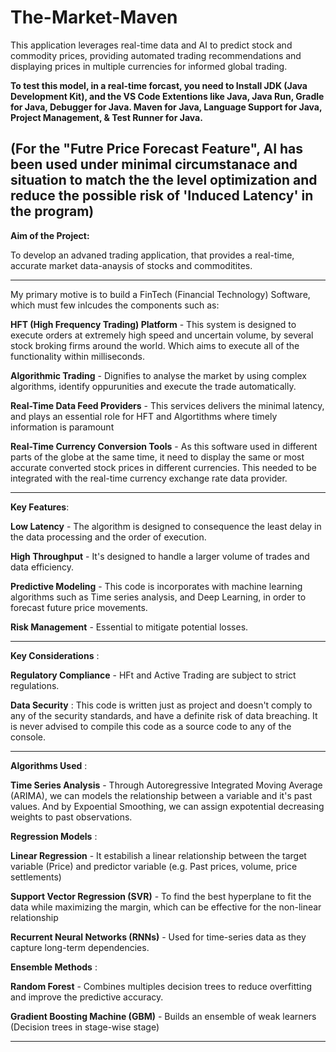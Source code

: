 
# The-Market-Maven
This application leverages real-time data and AI to predict stock and commodity prices, providing automated trading recommendations and displaying prices in multiple currencies for informed global trading.

**To test this model, in a real-time forcast, you need to Install JDK (Java Development Kit), and the VS Code Extentions like Java, Java Run, Gradle for Java, Debugger for Java. Maven for Java, Language Support for Java, Project Management, & Test Runner for Java.**  

(For the "Futre Price Forecast Feature", AI has been used under minimal circumstanace and situation to match the the level optimization and reduce the possible risk of 'Induced Latency' in the program)
--------------------------------------------------------------------------------------------------------------------------------------------------------------------

**Aim of the Project:**

To develop an advaned trading application, that provides a real-time, accurate market data-anaysis of stocks and commoditites. 

--------------------------------------------------------------------------------------------------------------------------------------------------------------------

My primary motive is to build a FinTech (Financial Technology) Software, which must few inlcudes the components such as:

**HFT (High Frequency Trading) Platform** - This system is designed to execute orders at extremely high speed and uncertain volume, by several stock broking firms around the world. Which aims to execute all of the functionality within milliseconds. 

**Algorithmic Trading** - Dignifies to analyse the market by using complex algorithms, identify oppurunities and execute the trade automatically. 

**Real-Time Data Feed Providers** - This services delivers the minimal latency, and plays an essential role for HFT and Algortithms where timely information is paramount

**Real-Time Currency Conversion Tools** - As this software used in different parts of the globe at the same time, it need to display the same or most accurate converted stock prices in different currencies. This needed to be integrated with the real-time currency exchange rate data provider.

--------------------------------------------------------------------------------------------------------------------------------------------------------------------

**Key Features**: 

**Low Latency** - The algorithm is designed to consequence the least delay in the data processing and the order of execution.

**High Throughput** - It's designed to handle a larger volume of trades and data efficiency. 

**Predictive Modeling** - This code is incorporates with machine learning algorithms such as Time series analysis, and Deep Learning, in order to forecast future price movements.

**Risk Management** - Essential to mitigate potential losses.

--------------------------------------------------------------------------------------------------------------------------------------------------------------------
**Key Considerations** : 

**Regulatory Compliance** - HFt and Active Trading are subject to strict regulations. 

**Data Security** : This code is written just as project and doesn't comply to any of the security standards, and have a definite risk of data breaching. It is never advised to compile this code as a source code to any of the console.

--------------------------------------------------------------------------------------------------------------------------------------------------------------------

**Algorithms Used** : 

**Time Series Analysis** - Through Autoregressive Integrated Moving Average (ARIMA), we can models the relationship between a variable and it's past values. And by Expoential Smoothing, we can assign expotential decreasing weights to past observations.


**Regression Models** : 

**Linear Regression** - It estabilish a linear relationship between the target variable (Price) and predictor variable (e.g. Past prices, volume, price settlements)

**Support Vector Regression (SVR)** - To find the best hyperplane to fit the data while maximizing the margin, which can be effective for the non-linear relationship

**Recurrent Neural Networks (RNNs)** - Used for time-series data as they capture long-term dependencies. 


**Ensemble Methods** :

**Random Forest** - Combines multiples decision trees to reduce overfitting and improve the predictive accuracy. 

**Gradient Boosting Machine (GBM)** - Builds an ensemble of weak learners (Decision trees in stage-wise stage)

--------------------------------------------------------------------------------------------------------------------------------------------------------------------
